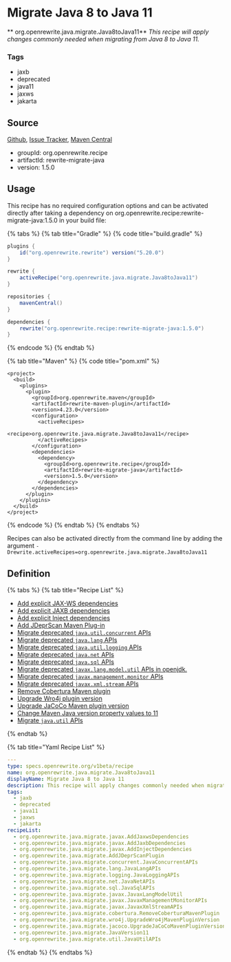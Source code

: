 # Migrate Java 8 to Java 11

** org.openrewrite.java.migrate.Java8toJava11**
_This recipe will apply changes commonly needed when migrating from Java 8 to Java 11._

### Tags

* jaxb
* deprecated
* java11
* jaxws
* jakarta

## Source

[Github](https://github.com/openrewrite/rewrite-migrate-java), [Issue Tracker](https://github.com/openrewrite/rewrite-migrate-java/issues), [Maven Central](https://search.maven.org/artifact/org.openrewrite.recipe/rewrite-migrate-java/1.5.0/jar)

* groupId: org.openrewrite.recipe
* artifactId: rewrite-migrate-java
* version: 1.5.0


## Usage

This recipe has no required configuration options and can be activated directly after taking a dependency on org.openrewrite.recipe:rewrite-migrate-java:1.5.0 in your build file:

{% tabs %}
{% tab title="Gradle" %}
{% code title="build.gradle" %}
```groovy
plugins {
    id("org.openrewrite.rewrite") version("5.20.0")
}

rewrite {
    activeRecipe("org.openrewrite.java.migrate.Java8toJava11")
}

repositories {
    mavenCentral()
}

dependencies {
    rewrite("org.openrewrite.recipe:rewrite-migrate-java:1.5.0")
}
```
{% endcode %}
{% endtab %}

{% tab title="Maven" %}
{% code title="pom.xml" %}
```markup
<project>
  <build>
    <plugins>
      <plugin>
        <groupId>org.openrewrite.maven</groupId>
        <artifactId>rewrite-maven-plugin</artifactId>
        <version>4.23.0</version>
        <configuration>
          <activeRecipes>
            <recipe>org.openrewrite.java.migrate.Java8toJava11</recipe>
          </activeRecipes>
        </configuration>
        <dependencies>
          <dependency>
            <groupId>org.openrewrite.recipe</groupId>
            <artifactId>rewrite-migrate-java</artifactId>
            <version>1.5.0</version>
          </dependency>
        </dependencies>
      </plugin>
    </plugins>
  </build>
</project>
```
{% endcode %}
{% endtab %}
{% endtabs %}

Recipes can also be activated directly from the command line by adding the argument `-Drewrite.activeRecipes=org.openrewrite.java.migrate.Java8toJava11`

## Definition

{% tabs %}
{% tab title="Recipe List" %}
* [Add explicit JAX-WS dependencies](../../java/migrate/javax/addjaxwsdependencies.md)
* [Add explicit JAXB dependencies](../../java/migrate/javax/addjaxbdependencies.md)
* [Add explicit Inject dependencies](../../java/migrate/javax/addinjectdependencies.md)
* [Add JDeprScan Maven Plug-in](../../java/migrate/addjdeprscanplugin.md)
* [Migrate deprecated `java.util.concurrent` APIs](../../java/migrate/concurrent/javaconcurrentapis.md)
* [Migrate deprecated `java.lang` APIs](../../java/migrate/lang/javalangapis.md)
* [Migrate deprecated `java.util.logging` APIs](../../java/migrate/logging/javaloggingapis.md)
* [Migrate deprecated `java.net` APIs](../../java/migrate/net/javanetapis.md)
* [Migrate deprecated `java.sql` APIs](../../java/migrate/sql/javasqlapis.md)
* [Migrate deprecated `javax.lang.model.util` APIs in openjdk.](../../java/migrate/javax/javaxlangmodelutil.md)
* [Migrate deprecated `javax.management.monitor` APIs](../../java/migrate/javax/javaxmanagementmonitorapis.md)
* [Migrate deprecated `javax.xml.stream` APIs](../../java/migrate/javax/javaxxmlstreamapis.md)
* [Remove Cobertura Maven plugin](../../java/migrate/cobertura/removecoberturamavenplugin.md)
* [Upgrade Wro4j plugin version](../../java/migrate/wro4j/upgradewro4jmavenpluginversion.md)
* [Upgrade JaCoCo Maven plugin version](../../java/migrate/jacoco/upgradejacocomavenpluginversion.md)
* [Change Maven Java version property values to 11](../../java/migrate/javaversion11.md)
* [Migrate `java.util` APIs](../../java/migrate/util/javautilapis.md)

{% endtab %}

{% tab title="Yaml Recipe List" %}
```yaml
---
type: specs.openrewrite.org/v1beta/recipe
name: org.openrewrite.java.migrate.Java8toJava11
displayName: Migrate Java 8 to Java 11
description: This recipe will apply changes commonly needed when migrating from Java 8 to Java 11.
tags:
  - jaxb
  - deprecated
  - java11
  - jaxws
  - jakarta
recipeList:
  - org.openrewrite.java.migrate.javax.AddJaxwsDependencies
  - org.openrewrite.java.migrate.javax.AddJaxbDependencies
  - org.openrewrite.java.migrate.javax.AddInjectDependencies
  - org.openrewrite.java.migrate.AddJDeprScanPlugin
  - org.openrewrite.java.migrate.concurrent.JavaConcurrentAPIs
  - org.openrewrite.java.migrate.lang.JavaLangAPIs
  - org.openrewrite.java.migrate.logging.JavaLoggingAPIs
  - org.openrewrite.java.migrate.net.JavaNetAPIs
  - org.openrewrite.java.migrate.sql.JavaSqlAPIs
  - org.openrewrite.java.migrate.javax.JavaxLangModelUtil
  - org.openrewrite.java.migrate.javax.JavaxManagementMonitorAPIs
  - org.openrewrite.java.migrate.javax.JavaxXmlStreamAPIs
  - org.openrewrite.java.migrate.cobertura.RemoveCoberturaMavenPlugin
  - org.openrewrite.java.migrate.wro4j.UpgradeWro4jMavenPluginVersion
  - org.openrewrite.java.migrate.jacoco.UpgradeJaCoCoMavenPluginVersion
  - org.openrewrite.java.migrate.JavaVersion11
  - org.openrewrite.java.migrate.util.JavaUtilAPIs

```
{% endtab %}
{% endtabs %}
